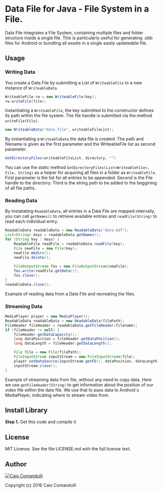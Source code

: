 # Data File for Java - File System in a File.

Data File integrates a File System, containing multiple files and folder structure inside a single file.
This is particularly useful for generating .obb files for Android or bundling all assets in a single easily updateable file.

## Usage

### Writing Data

You create a Data File by submitting a List of `WriteableFile` to a new instance of `WriteableData`

```java
WriteableFile rw = new WriteableFile(key);
rw.writeFile(file);
```

Instantiating a `WriteableFile`, the key submitted to the constructor defines its path within the file system.
The file handle is submitted via the method `writeFile(File)`.

````java
new WriteableData("data.file", writeableFileList);
````

By instantiating a `WriteableData` the data file is created. The path and filename is given as the first parameter and the WriteableFile list as second parameter.

````java
GetDirectoryFiles(writeableFileList, directory, "")
````

You can use the static method `GetDirectoryFiles(List<WriteableFile>, File, String)` as a helper for acquiring all files in a folder as `WriteableFile`.
First parameter is the list for all entries to be appended. Second is the File handle to the directory. Third is the string path to be added to the beggining of all file paths.

### Reading Data

By instatiating `ReadableData`, all entries in a Data File are mapped internally, you can call `getNames()` to retrieve available entries and `readFile(String)` to read each individual entry.

```java
ReadableData readableData = new ReadableData("data.bdf");
List<String> keys = readableData.getNames();
for (String key : keys) {
	ReadableFile readFile = readableData.readFile(key);
	File newFile = new File(key);
	newFile.mkdirs();
	newFile.delete();
	
	FileOutputStream fos = new FileOutputStream(newFile);
	fos.write(readFile.getData());
	fos.close();
}
readableData.close();
```

Example of reading data from a Data File and recreating the files.

### Streaming Data

```java
MediaPlayer player = new MediaPlayer();
ReadableData readableData = new ReadableData(filePath);
FileHeader fileHeader = readableData.getFileHeader(filename);
if (fileHeader != null) {
	fileHeader.getDataCapacity();
	long dataPosition = fileHeader.getDataPosition();
	long dataLength = fileHeader.getDataLength();

	File file = new File(filePath);
	FileInputStream inputStream = new FileInputStream(file);
	player.setDataSource(inputStream.getFD(), dataPosition, dataLength);
	inputStream.close();
}
````

Example of streaming data from file, without any need to copy data. Here we use `getFileHeader(String)` to get information about the position of our video file within the data file.
We use that to pass data to Android`s MediaPlayer, indicating where to stream video from.

## Install Library

__Step 1.__ Get this code and compile it

##  License

MIT License. See the file LICENSE.md with the full license text.

## Author

[![Caio Comandulli](https://avatars3.githubusercontent.com/u/3738961?v=3&s=150)](https://github.com/caiocomandulli "On Github")

Copyright (c) 2016 Caio Comandulli
